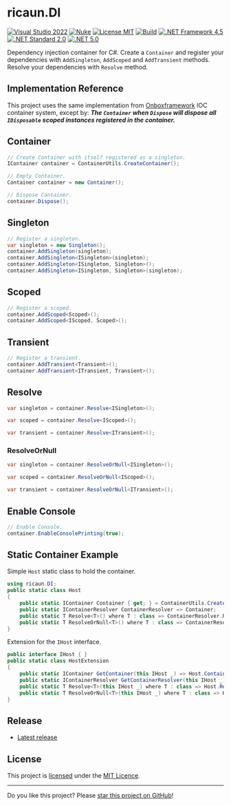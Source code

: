 # ricaun.DI

[![Visual Studio 2022](https://img.shields.io/badge/Visual%20Studio-2022-blue)](../..)
[![Nuke](https://img.shields.io/badge/Nuke-Build-blue)](https://nuke.build/)
[![License MIT](https://img.shields.io/badge/License-MIT-blue.svg)](LICENSE)
[![Build](../../actions/workflows/Build.yml/badge.svg)](../../actions)
[![.NET Framework 4.5](https://img.shields.io/badge/.NET%20Framework%204.5-blue.svg)](../..)
[![.NET Standard 2.0](https://img.shields.io/badge/-.NET%20Standard%202.0-blue)](../..)
[![.NET 5.0](https://img.shields.io/badge/-.NET%205.0-blue)](../..)

Dependency injection container for C#. Create a `Container` and register your dependencies with `AddSingleton`, `AddScoped` and `AddTransient` methods. Resolve your dependencies with `Resolve` method.

## Implementation Reference

This project uses the same implementation from [Onboxframework](https://github.com/engthiago/Onboxframework) IOC container system, except by:
***The `Container` when `Dispose` will dispose all `IDisposable` scoped instances registered in the container.***

## Container

```C#
// Create Container with itself registered as a singleton.
IContainer container = ContainerUtils.CreateContainer();
```

```C#
// Empty Container.
Container container = new Container();
```

```C#
// Dispose Container.
container.Dispose();
```

## Singleton
```C#
// Register a singleton.
var singleton = new Singleton();
container.AddSingleton(singleton);
container.AddSingleton<ISingleton>(singleton);
container.AddSingleton<ISingleton, Singleton>();
container.AddSingleton<ISingleton, Singleton>(singleton);
```

## Scoped
```C#
// Register a scoped.
container.AddScoped<Scoped>();
container.AddScoped<IScoped, Scoped>();
```

## Transient
```C#
// Register a transient.
container.AddTransient<Transient>();
container.AddTransient<ITransient, Transient>();
```

## Resolve
```C#
var singleton = container.Resolve<ISingleton>();
```

```C#
var scoped = container.Resolve<IScoped>();
```

```C#
var transient = container.Resolve<ITransient>();
```

### ResolveOrNull
```C#
var singleton = container.ResolveOrNull<ISingleton>();
```

```C#
var scoped = container.ResolveOrNull<IScoped>();
```

```C#
var transient = container.ResolveOrNull<ITransient>();
```

## Enable Console
```C#
// Enable Console.
container.EnableConsolePrinting(true);
```

## Static Container Example

Simple `Host` static class to hold the container.

```C#
using ricaun.DI;
public static class Host
{
    public static IContainer Container { get; } = ContainerUtils.CreateContainer();
    public static IContainerResolver ContainerResolver => Container;
    public static T Resolve<T>() where T : class => ContainerResolver.Resolve<T>();
    public static T ResolveOrNull<T>() where T : class => ContainerResolver.ResolveOrNull<T>();
}
```

Extension for the `IHost` interface.

```C#
public interface IHost { }
public static class HostExtension
{
    public static IContainer GetContainer(this IHost _) => Host.Container;
    public static IContainerResolver GetContainerResolver(this IHost _) => Host.ContainerResolver;
    public static T Resolve<T>(this IHost _) where T : class => Host.Resolve<T>();
    public static T ResolveOrNull<T>(this IHost _) where T : class => Host.ResolveOrNull<T>();
}
```

## Release

* [Latest release](../../releases/latest)

## License

This project is [licensed](LICENSE) under the [MIT Licence](https://en.wikipedia.org/wiki/MIT_License).

---

Do you like this project? Please [star this project on GitHub](../../stargazers)!